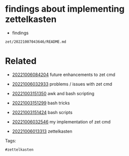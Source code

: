 # findings about implementing zettelkasten

- findings

` zet/20221007043646/README.md `

# Related

- [20221006084204](/zet/20221006084204/README.md) future enhancements to zet cmd

- [20221006032933](/zet/20221006032933/README.md) problems / issues with zet cmd

- [20221003151350](/zet/20221003151350/README.md) awk and bash scripting

- [20221003151299](/zet/20221003151299/README.md) bash tricks

- [20221003151424](/zet/20221003151424/README.md) bash scripts

- [20221006032546](/zet/20221006032546/README.md) my implementation of zet cmd

- [20221006013313](/zet/20221006013313/README.md) zettelkasten


Tags:

    #zettelkasten
